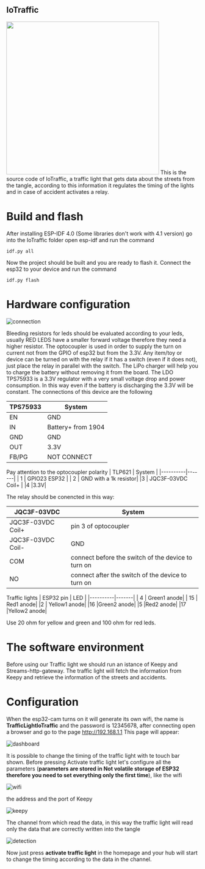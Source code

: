 ## IoTraffic

<img src="https://github.com/elRaulito/Iotraffic-hackaton/blob/main/images/Pictures/trafficlight.jpg" width="400">
This is the source code of IoTraffic, a traffic light that gets data about the streets from the tangle, according to this information it regulates the timing of the lights and in case of accident activates a relay.

# Build and flash
After installing ESP-IDF 4.0 (Some libraries don't work with 4.1 version) go into the IoTraffic folder open esp-idf and run the command
```
idf.py all
```

Now the project should be built and you are ready to flash it. Connect the esp32 to your device and run the command

```
idf.py flash 
```
# Hardware configuration
![connection](https://github.com/elRaulito/Iotraffic-hackaton/blob/main/images/Traffic/trafficlight_bb.png?raw=true)

Bleeding resistors for leds should be evaluated according to your leds, usually RED LEDS have a smaller forward voltage therefore they need a higher resistor.
The optocoupler is used in order to supply the turn on current not from the GPIO of esp32 but from the 3.3V.
Any item/toy or device can be turned on with the relay if it has a switch (even if it does not), just place the relay in parallel with the switch.
The LiPo charger will help you to charge the battery without removing it from the board.
The LDO TPS75933 is a 3.3V regulator with a very small voltage drop and power consumption. In this way even if the battery is discharging the 3.3V will be constant.
The connections of this device are the following

| TPS75933 | System |
|----------|-------|
| EN       | GND   |
| IN       | Battery+ from 1904|
|GND       | GND    |
|OUT |3.3V|
|FB/PG|NOT CONNECT|

Pay attention to the optocoupler polarity
| TLP621 | System |
|----------|-------|
| 1       | GPIO23 ESP32 |
| 2       | GND with a 1k resistor|
|3      | JQC3F-03VDC Coil+ |
|4 |3.3V|

The relay should be conencted in this way:

| JQC3F-03VDC | System |
|----------|-------|
| JQC3F-03VDC Coil+       | pin 3 of optocoupler |
| JQC3F-03VDC Coil-     | GND |
|COM      | connect before the switch of the device to turn on |
|NO |connect after the switch of the device to turn on |

Traffic lights
| ESP32 pin | LED |
|----------|-------|
| 4       | Green1 anode|
| 15       | Red1 anode|
|2      | Yellow1 anode|
|16 |Green2 anode|
|5 |Red2 anode|
|17 |Yellow2 anode|

Use 20 ohm for yellow and green and 100 ohm for red leds.


# The software environment

Before using our Traffic light we should run an istance of Keepy and Streams-http-gateway.
The traffic light will fetch the information from Keepy and retrieve the information of the streets and accidents.
# Configuration

When the esp32-cam turns on it will generate its own wifi, the name is **TrafficLightIoTraffic** and the password is 12345678, after connecting open a browser and go to the page http://192.168.1.1 This page will appear:

![dashboard](https://github.com/elRaulito/Iotraffic-hackaton/blob/main/IoTraffic/IoTraffic-dash/dash.JPG?raw=true)

It is possible to change the timing of the traffic light with te touch bar shown.
Before pressing Activate traffic light let's configure all the parameters (**parameters are stored in Not volatile storage of ESP32 therefore you need to set everything only the first time**), 
like the wifi

![wifi](https://github.com/elRaulito/Iotraffic-hackaton/blob/main/IoTraffic/IoTraffic-dash/wifi.JPG?raw=true)

the address and the port of Keepy

![keepy](https://github.com/elRaulito/Iotraffic-hackaton/blob/main/IoTraffic/IoTraffic-dash/keepy.JPG?raw=true)

The channel from which read the data, in this way the traffic light will read only the data that are correctly written into the tangle

![detection](https://github.com/elRaulito/Iotraffic-hackaton/blob/main/IoTraffic/IoTraffic-dash/channel.JPG?raw=true)

Now just press **activate traffic light** in the homepage and your hub will start to change the timing according to the data in the channel.
